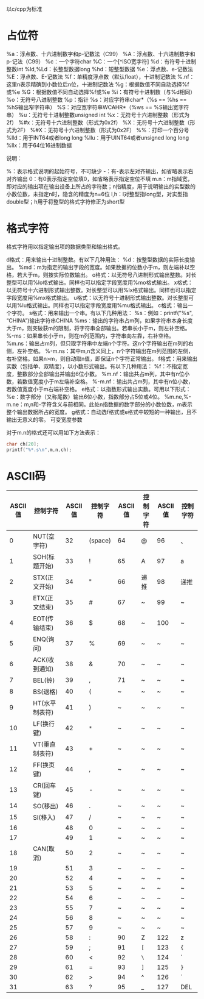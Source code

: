 以c/cpp为标准

# 占位符
%a：浮点数、十六进制数字和p-记数法（C99）
%A：浮点数、十六进制数字和p-记法（C99）
%c：一个字符char
%C：一个[^ISO宽字符]
%d：有符号十进制整数int
%ld,%Ld：长整型数据long
%hd：短整型数据
%e：浮点数、e-记数法
%E：浮点数、E-记数法
%f：单精度浮点数（默认float），十进制记数法
%.nf：这里n表示精确到小数位后n位，十进制记数法
%g：根据数值不同自动选择%f或%e
%G：根据数值不同自动选择%f或%e
%i：有符号十进制数（与%d相同）
%o：无符号八进制整数
%p：指针
%s：对应字符串char*（%s == %hs == %hS输出窄字符串）
%S：对应宽字符串WCAHR*（%ws == %S输出宽字符串）
%u：无符号十进制整数unsigned int
%x：无符号十六进制整数（形式为2f）
%#x：无符号十六进制整数（形式为0x2f）
%X：无符号十六进制整数（形式为2F）
%#X：无符号十六进制整数（形式为0x2F）
\%\%：打印一个百分号
%lld：用于INT64或者long long
%llu：用于UINT64或者unsigned long long
%llx：用于64位16进制数据

说明：

%：表示格式说明的起始符号，不可缺少
-：有-表示左对齐输出，如省略表示右对齐输出
0：有0表示指定空位填0，如省略表示指定空位不填
m.n：m指域宽，即对应的输出项在输出设备上所占的字符数；n指精度，用于说明输出的实型数的小数位数，未指定n时，隐含的精度为n=6位
l,h：l对整型指long型，对实型指double型；h用于将整型的格式字符修正为short型

# 格式字符

格式字符用以指定输出项的数据类型和输出格式。

d格式：用来输出十进制整数。有以下几种用法：
%d：按整型数据的实际长度输出。
%md：m为指定的输出字段的宽度。如果数据的位数小于m，则左端补以空格，若大于m，则按实际位数输出。
o格式：以无符号八进制形式输出整数。对长整型可以用%lo格式输出。同样也可以指定字段宽度用%mo格式输出。
x格式：以无符号十六进制形式输出整数。对长整型可以用%lx格式输出。同样也可以指定字段宽度用%mx格式输出。
u格式：以无符号十进制形式输出整数。对长整型可以用%lu格式输出。同样也可以指定字段宽度用%mu格式输出。
c格式：输出一个字符。
s格式：用来输出一个串。有以下几种用法：
%s：例如：printf("%s", “CHINA”)输出字符串CHINA
%ms：输出的字符串占m列，如果字符串本身长度大于m，则突破获m的限制，将字符串全部输出。若串长小于m，则左补空格。
%-ms：如果串长小于m，则在m列范围内，字符串向左靠，右补空格。
%m.ns：输出占m列，但只取字符串中左端n个字符。这n个字符输出在m列的右侧，左补空格。
%-m.ns：其中m,n含义同上，n个字符输出在m列范围的左侧，右补空格。如果n>m，则自动取n值，即保证n个字符正常输出。
f格式：用来输出实数（包括单、双精度），以小数形式输出。有以下几种用法：
%f：不指定宽度，整数部分全部输出并输出6位小数。
%m.nf：输出共占m列，其中有n位小数，若数值宽度小于m左端补空格。
%-m.nf：输出共占m列，其中有n位小数，若数值宽度小于m右端补空格。
e格式：以指数形式输出实数。可用以下形式：
%e：数字部分（又称尾数）输出6位小数，指数部分占5位或4位。
%m.ne,%-m.ne：m,n和-字符含义与前相同。此处n指数据的数字部分的小数位数，m表示整个输出数据所占的宽度。
g格式：自动选f格式或e格式中较短的一种输出，且不输出无意义的零。
可变宽度参数

对于m.n的格式还可以用如下方法表示：
```c
char ch[20];
printf("%*.s\n",m,n,ch);
```

# ASCII码
| ASCII值 | 控制字符       | ASCII值 | 控制字符 | ASCII值 | 控制字符 | ASCII值 | 控制字符 |
| ------- | -------------- | ------- | -------- | ------- | -------- | ------- | -------- |
| 0       | NUT(空字符)    | 32      | (space)  | 64      | @        | 96      | 、       |
| 1       | SOH(标题开始)  | 33      | !        | 65      | A        | 97      | a        |
| 2       | STX(正文开始)  | 34      | "        | 66    | 递推     | 98    | 递推     |
| 3       | ETX(正文结束)  | 35      | #        | 67       | ~        | 99       | ~        |
| 4       | EOT(传输结束)  | 36      | $        | 68       | ~        | 100       | ~        |
| 5       | ENQ(询问)      | 37      | %        | 69       | ~        | ~       | ~        |
| 6       | ACK(收到通知)  | 38      | &        | 70       | ~        | ~       | ~        |
| 7       | BEL(铃)        | 39      | ,        | 71       | ~        | ~       | ~        |
| 8       | BS(退格)       | 40      | (        | ~       | ~        | ~       | ~        |
| 9       | HT(水平制表符) | 41      | )        | ~       | ~        | ~       | ~        |
| 10      | LF(换行键)     | 42      | `*`        | ~       | ~        | ~       | ~        |
| 11      | VT(垂直制表符) | 43      | +        | ~       | ~        | ~       | ~        |
| 12      | FF(换页键)     | 44      | ,        | ~       | ~        | ~       | ~        |
| 13      | CR(回车键)     | 45      | -        | ~       | ~        | ~       | ~        |
| 14      | SO(移出)       | 46      | .        | ~       | ~        | ~       | ~        |
| 15      | SI(移入)       | 47      | /        | ~       | ~        | ~       | ~        |
| 16      |                | 48      | 0        | ~       | ~        | ~       | ~        |
| 17      |                | 49      | 1        | ~       | ~        | ~       | ~        |
| 18      | CAN(取消)      | 50      | 2        | ~       | ~        | ~       | ~        |
| 19      |                | 51      | 3        | ~       | ~        | ~       | ~        |
| 20      |                | 52      | 4        | ~       | ~        | ~       | ~        |
| 21      |                | 53      | 5        | ~       | ~        | ~       | ~        |
| 22      |                | 54      | 6        | ~       | ~        | ~       | ~        |
| 23      |                | 55      | 7        | ~       | ~        | ~       | ~        |
| 24      |                | 56      | 8        | ~       | ~        | ~       | ~        |
| 25      |                | 57      | 9        | ~       | ~        | ~       | ~        |
| 26      |                | 58      | :        | 90      | Z        | 122     | z        |
| 27      |                | 59      | ;        | 91      | `[`        | 123     | `{`        |
| 28      |                | 60      | <        | 92      | `\`        | 124     | `|`        |
| 29      |                | 61      | =        | 93      | `]`        | 125     | `}`        |
| 30      |                | 62      | >        | 94      | ^        | 126     | \`       |
| 31      |                | 63      | ?        | 95      | _        | 127     | DEL      |

[ISO宽字符]:123